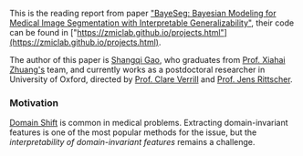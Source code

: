 This is the reading report from paper ["BayeSeg: Bayesian Modeling for Medical Image Segmentation with Interpretable Generalizability"](https://arxiv.org/abs/2303.01710), 
their code can be found in ["https://zmiclab.github.io/projects.html"](https://zmiclab.github.io/projects.html).

The author of this paper is [Shangqi Gao](https://shangqigao.github.io/#), who graduates from [Prof. Xiahai Zhuang's](https://zmiclab.github.io/zxh/) team, 
and currently works as a postdoctoral researcher in University of Oxford, directed by [Prof. Clare Verrill](https://www.nds.ox.ac.uk/team/clare-verrill) and [Prof. Jens Rittscher](https://www.ndm.ox.ac.uk/team/jens-rittscher).

### Motivation
[Domain Shift](https://github.com/xiaovhua/Interpretability-of-Medical-Data-/blob/main/Concept/Domain%20Shift.md) is common in medical problems. Extracting domain-invariant features is one of the most popular methods for the issue, but the _interpretability of domain-invariant features_ remains a challenge.

